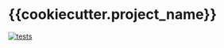 # {{cookiecutter.project_name}}

[![tests](https://github.com/{{cookiecutter.github_username}}/{{cookiecutter.project_slug}}/actions/workflows/tests.yaml/badge.svg)](https://github.com/{{cookiecutter.github_username}}/{{cookiecutter.project_slug}}/actions/workflows/tests.yaml)
